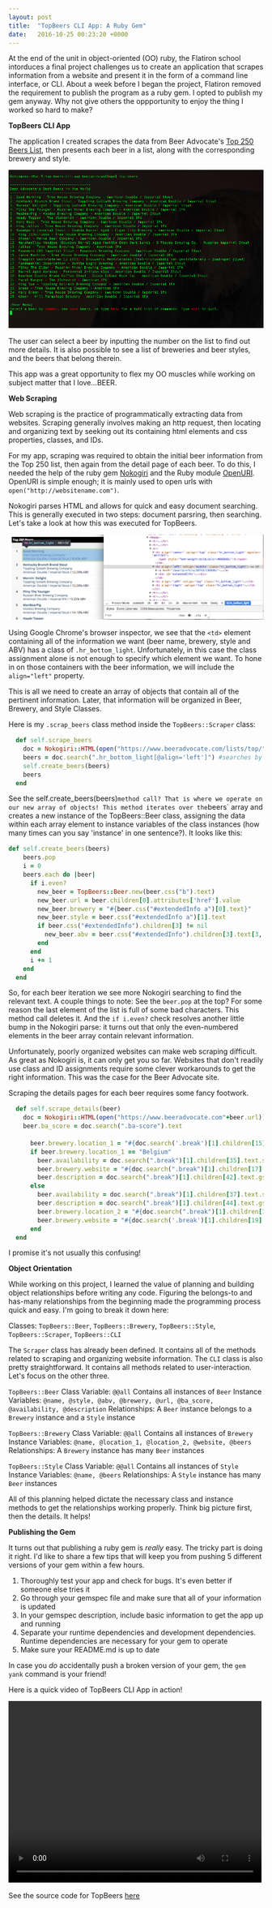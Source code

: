 ```yaml
---
layout: post
title:  "TopBeers CLI App: A Ruby Gem"
date:   2016-10-25 00:23:20 +0000
---
```


At the end of the unit in object-oriented (OO) ruby, the Flatiron school intorduces a final project challenges us to create an application that scrapes information from a website and present it in the form of a command line interface, or CLI. About a week before I began the project, Flatiron removed the requirement to publish the program as a ruby gem. I opted to publish my gem anyway. Why not give others the oppportunity to enjoy the thing I worked so hard to make?

**TopBeers CLI App**

The application I created scrapes the data from Beer Advocate's [Top 250 Beers List](https://www.beeradvocate.com/lists/top/), then presents each beer in a list, along with the corresponding brewery and style. 

![TopBeers CLI App](https://github.com/BeejLuig/BeejLuig.github.io/blob/master/top-beers-screenshot.png?raw=true)

The user can select a beer by inputting the number on the list to find out more details. It is also possible to see a list of breweries and beer styles, and the beers that belong therein. 

This app was a great opportunity to flex my OO muscles while working on subject matter that I love...BEER.

**Web Scraping**

Web scraping is the practice of programmatically extracting data from websites. Scraping generally involves making an http request, then locating and organizing text by seeking out its containing html elements and css properties, classes, and IDs. 

For my app, scraping was required to obtain the initial beer information from the Top 250 list, then again from the detail page of each beer. To do this, I needed the help of the ruby gem [Nokogiri](http://www.nokogiri.org/) and the Ruby module [OpenURI](https://ruby-doc.org/stdlib-2.1.0/libdoc/open-uri/rdoc/OpenURI.html). OpenURI is simple enough; it is mainly used to open urls with `open("http://websitename.com")`. 

Nokogiri parses HTML and allows for quick and easy document searching. This is generally executed in two steps: document parsring, then searching. Let's take a look at how this was executed for TopBeers. 

![Beer Advocate's Top 250 Beers](https://raw.githubusercontent.com/BeejLuig/BeejLuig.github.io/master/beer-advocate-screenshot.png)

Using Google Chrome's browser inspector, we see that the `<td>` element containing all of the information we want (beer name, brewery, style and ABV) has a class of `.hr_bottom_light`. Unfortunately, in this case the class assignment alone is not enough to specify which element we want. To hone in on those containers with the beer information, we will include the `align="left"` property.

This is all we need to create an array of objects that contain all of the pertinent information. Later, that information will be organized in Beer, Brewery, and Style Classes.

Here is my `.scrap_beers` class method inside the `TopBeers::Scraper` class:

``` ruby
  def self.scrape_beers
    doc = Nokogiri::HTML(open("https://www.beeradvocate.com/lists/top/")) #makes the http request and loads the html file
    beers = doc.search(".hr_bottom_light[@align='left']") #searches by class and align property, assigns all objects to an array
    self.create_beers(beers)
    beers
  end
```

See the self.create_beers(beers)` method call? That is where we operate on our new array of objects! This method iterates over the `beers` array and creates a new instance of the TopBeers::Beer class, assigning the data within each array element to instance variables of the class instances (how many times can you say 'instance' in one sentence?). It looks like this:

```ruby
def self.create_beers(beers)
    beers.pop
    i = 0
    beers.each do |beer|
      if i.even?
        new_beer = TopBeers::Beer.new(beer.css("b").text)
        new_beer.url = beer.children[0].attributes['href'].value
        new_beer.brewery = "#{beer.css("#extendedInfo a")[0].text}"
        new_beer.style = beer.css("#extendedInfo a")[1].text
        if beer.css("#extendedInfo").children[3] != nil
          new_beer.abv = beer.css("#extendedInfo").children[3].text[3, 10].chomp(" ABV")
        end
      end
      i += 1
    end
  end
```

So, for each beer iteration we see more Nokogiri searching to find the relevant text. A couple things to note: 
See the `beer.pop` at the top? For some reason the last element of the list is full of some bad characters. This method call deletes it. And the `if i.even?` check resolves another little bump in the Nokogiri parse: it turns out that only the even-numbered elements in the beer array contain relevant information. 

Unfortunately, poorly organized websites can make web scraping difficult. As great as Nokogiri is, it can only get you so far. Websites that don't readily use class and ID assignments require some clever workarounds to get the right information. This was the case for the Beer Advocate site.

Scraping the details pages for each beer requires some fancy footwork.

```ruby
  def self.scrape_details(beer)
    doc = Nokogiri::HTML(open("https://www.beeradvocate.com"+beer.url))
    beer.ba_score = doc.search(".ba-score").text

      beer.brewery.location_1 = "#{doc.search('.break')[1].children[15].text}"
      if beer.brewery.location_1 == "Belgium"
        beer.availability = doc.search(".break")[1].children[35].text.strip
        beer.brewery.website = "#{doc.search(".break")[1].children[17].text}"
        beer.description = doc.search(".break")[1].children[42].text.gsub(/\n\t\t/, '')
      else
        beer.availability = doc.search(".break")[1].children[37].text.strip
        beer.description = doc.search(".break")[1].children[44].text.gsub(/\n\t\t/, '')
        beer.brewery.location_2 = "#{doc.search(".break")[1].children[17].text}"
        beer.brewery.website = "#{doc.search('.break')[1].children[19].text}"
      end
  end
```

I promise it's not usually this confusing!

**Object Orientation**

While working on this project, I learned the value of planning and building object relationships before writing any code. Figuring the belongs-to and has-many relationships from the beginning made the programming process quick and easy. I'm going to break it down here:

Classes: `TopBeers::Beer`, `TopBeers::Brewery`, `TopBeers::Style`, `TopBeers::Scraper`, `TopBeers::CLI`

The `Scraper` class has already been defined. It contains all of the methods related to scraping and organizing website information. The `CLI` class is also pretty straightforward. It contains all methods related to user-interaction. Let's focus on the other three.

`TopBeers::Beer`
Class Variable: `@@all` Contains all instances of `Beer`
Instance Variables: `@name, @style, @abv, @brewery, @url, @ba_score, @availability, @description`
Relationships: A `Beer` instance belongs to a `Brewery` instance and a `Style` instance

`TopBeers::Brewery`
Class Variable: `@@all` Contains all instances of `Brewery`
Instance Variables: `@name, @location_1, @location_2, @website, @beers`
Relationships: A `Brewery` instance has many `Beer` instances

`TopBeers::Style`
Class Variable: `@@all` Contains all instances of `Style`
Instance Variables: `@name, @beers`
Relationships: A `Style` instance has many `Beer` instances

All of this planning helped dictate the necessary class and instance methods to get the relationships working properly. Think big picture first, then the details. It helps!

**Publishing the Gem**

It turns out that publishing a ruby gem is *really* easy. The tricky part is doing it right. I'd like to share a few tips that will keep you from pushing 5 different versions of your gem within a few hours. 

1. Thoroughly test your app and check for bugs. It's even better if someone else tries it
2. Go through your gemspec file and make sure that all of your information is updated
3. In your gemspec description, include basic information to get the app up and running
4. Separate your runtime dependencies and development dependencies. Runtime dependencies are necessary for your gem to operate
5. Make sure your README.md is up to date

In case you *do* accidentally push a broken version of your gem, the `gem yank` command is your friend!

Here is a quick video of TopBeers CLI App in action!

<video width="500" height="358" controls>
  <source src="https://github.com/BeejLuig/BeejLuig.github.io/blob/master/topbeer-screencast.mp4" type="video/mp4">
Your browser does not support the video tag.
</video>

See the source code for TopBeers [here](https://github.com/BeejLuig/top-beers-cli-app)
